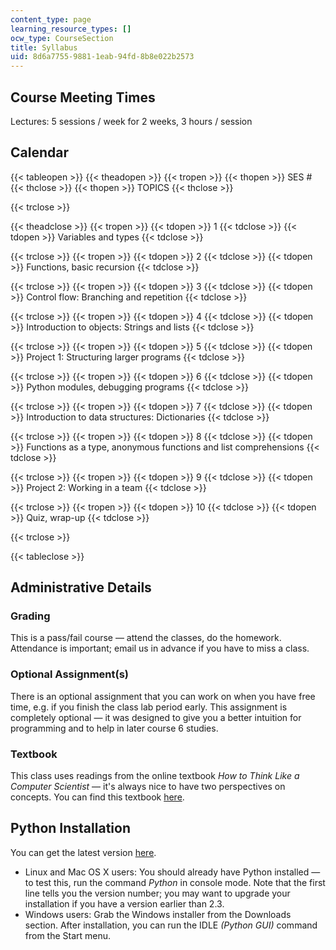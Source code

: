 ```yaml
---
content_type: page
learning_resource_types: []
ocw_type: CourseSection
title: Syllabus
uid: 8d6a7755-9881-1eab-94fd-8b8e022b2573
---
```


Course Meeting Times
--------------------

Lectures: 5 sessions / week for 2 weeks, 3 hours / session

Calendar
--------

{{< tableopen >}}
{{< theadopen >}}
{{< tropen >}}
{{< thopen >}}
SES #
{{< thclose >}}
{{< thopen >}}
TOPICS
{{< thclose >}}

{{< trclose >}}

{{< theadclose >}}
{{< tropen >}}
{{< tdopen >}}
1
{{< tdclose >}}
{{< tdopen >}}
Variables and types
{{< tdclose >}}

{{< trclose >}}
{{< tropen >}}
{{< tdopen >}}
2
{{< tdclose >}}
{{< tdopen >}}
Functions, basic recursion
{{< tdclose >}}

{{< trclose >}}
{{< tropen >}}
{{< tdopen >}}
3
{{< tdclose >}}
{{< tdopen >}}
Control flow: Branching and repetition
{{< tdclose >}}

{{< trclose >}}
{{< tropen >}}
{{< tdopen >}}
4
{{< tdclose >}}
{{< tdopen >}}
Introduction to objects: Strings and lists
{{< tdclose >}}

{{< trclose >}}
{{< tropen >}}
{{< tdopen >}}
5
{{< tdclose >}}
{{< tdopen >}}
Project 1: Structuring larger programs
{{< tdclose >}}

{{< trclose >}}
{{< tropen >}}
{{< tdopen >}}
6
{{< tdclose >}}
{{< tdopen >}}
Python modules, debugging programs
{{< tdclose >}}

{{< trclose >}}
{{< tropen >}}
{{< tdopen >}}
7
{{< tdclose >}}
{{< tdopen >}}
Introduction to data structures: Dictionaries
{{< tdclose >}}

{{< trclose >}}
{{< tropen >}}
{{< tdopen >}}
8
{{< tdclose >}}
{{< tdopen >}}
Functions as a type, anonymous functions and list comprehensions
{{< tdclose >}}

{{< trclose >}}
{{< tropen >}}
{{< tdopen >}}
9
{{< tdclose >}}
{{< tdopen >}}
Project 2: Working in a team
{{< tdclose >}}

{{< trclose >}}
{{< tropen >}}
{{< tdopen >}}
10
{{< tdclose >}}
{{< tdopen >}}
Quiz, wrap-up
{{< tdclose >}}

{{< trclose >}}

{{< tableclose >}}

Administrative Details
----------------------

### Grading

This is a pass/fail course — attend the classes, do the homework. Attendance is important; email us in advance if you have to miss a class.

### Optional Assignment(s)

There is an optional assignment that you can work on when you have free time, e.g. if you finish the class lab period early. This assignment is completely optional — it was designed to give you a better intuition for programming and to help in later course 6 studies.

### Textbook

This class uses readings from the online textbook _How to Think Like a Computer Scientist_ — it's always nice to have two perspectives on concepts. You can find this textbook [here](http://www.greenteapress.com/thinkpython/thinkCSpy/).

Python Installation
-------------------

You can get the latest version [here](http://www.python.org/).

*   Linux and Mac OS X users: You should already have Python installed — to test this, run the command _Python_ in console mode. Note that the first line tells you the version number; you may want to upgrade your installation if you have a version earlier than 2.3.
*   Windows users: Grab the Windows installer from the Downloads section. After installation, you can run the IDLE _(Python GUI)_ command from the Start menu.